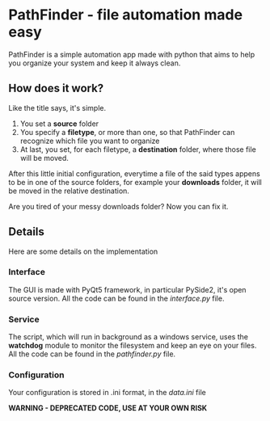 # PathFinder - file automation made easy
PathFinder is a simple automation app made with python that aims to help you organize your system and keep it always clean. 

## How does it work?
Like the title says, it's simple.

1. You set a **source** folder
2. You specify a **filetype**, or more than one, so that PathFinder can recognize which file you want to organize
3. At last, you set, for each filetype, a **destination** folder, where those file will be moved.

After this little initial configuration, everytime a file of the said types appens to be in one of the source folders, for example your **downloads** folder, it will be moved in the relative destination. 

Are you tired of your messy downloads folder? Now you can fix it.

## Details
Here are some details on the implementation 
### Interface
The GUI is made with PyQt5 framework, in particular PySide2, it's open source version. All the code can be found in the *interface.py* file.
### Service
The script, which will run in background as a windows service, uses the **watchdog** module to monitor the filesystem and keep an eye on your files. All the code can be found in the *pathfinder.py* file.
### Configuration
Your configuration is stored in .ini format, in the *data.ini* file

**WARNING - DEPRECATED CODE, USE AT YOUR OWN RISK**
